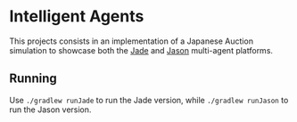 # Intelligent Agents

This projects consists in an implementation of a Japanese Auction simulation to
showcase both the [Jade](https://jade.tilab.com/) and
[Jason](https://jason.sourceforge.net/) multi-agent platforms.

## Running

Use `./gradlew runJade` to run the Jade version, while `./gradlew runJason` to
run the Jason version.
